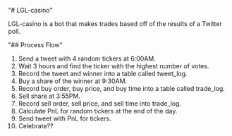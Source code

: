 "# LGL-casino" 

LGL-casino is a bot that makes trades based off of the results of a Twitter poll.

"## Process Flow"
1. Send a tweet with 4 random tickers at 6:00AM.
2. Wait 3 hours and find the ticker with the highest number of votes.
3. Record the tweet and winner into a table called tweet_log.
4. Buy a share of the winner at 9:30AM.
5. Record buy order, buy price, and buy time into a table called trade_log.
6. Sell share at 3:55PM.
7. Record sell order, sell price, and sell time into trade_log.
8. Calculate PnL for random tickers at the end of the day.
9. Send tweet with PnL for tickers.
10. Celebrate??